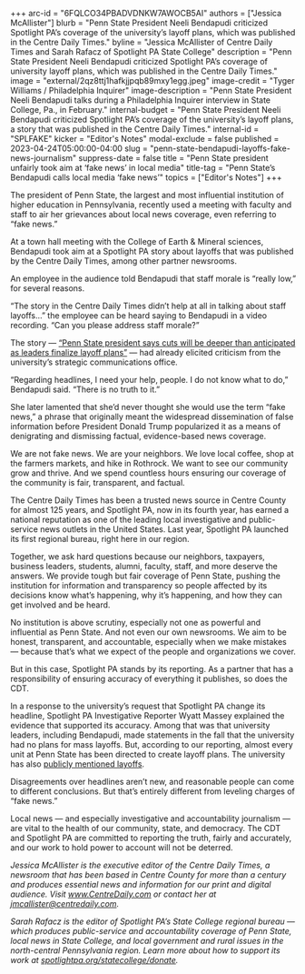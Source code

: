 +++
arc-id = "6FQLCO34PBADVDNKW7AWOCB5AI"
authors = ["Jessica McAllister"]
blurb = "Penn State President Neeli Bendapudi criticized Spotlight PA’s coverage of the university’s layoff plans, which was published in the Centre Daily Times."
byline = "Jessica McAllister of Centre Daily Times and Sarah Rafacz of Spotlight PA State College"
description = "Penn State President Neeli Bendapudi criticized Spotlight PA’s coverage of university layoff plans, which was published in the Centre Daily Times."
image = "external/2qz8ttj1hafkjjpqb89mxy1egg.jpeg"
image-credit = "Tyger Williams / Philadelphia Inquirer"
image-description = "Penn State President Neeli Bendapudi talks during a Philadelphia Inquirer interview in State College, Pa., in February."
internal-budget = "Penn State President Neeli Bendapudi criticized Spotlight PA’s coverage of the university’s layoff plans, a story that was published in the Centre Daily Times."
internal-id = "SPLFAKE"
kicker = "Editor's Notes"
modal-exclude = false
published = 2023-04-24T05:00:00-04:00
slug = "penn-state-bendapudi-layoffs-fake-news-journalism"
suppress-date = false
title = "Penn State president unfairly took aim at ‘fake news’ in local media"
title-tag = "Penn State’s Bendapudi calls local media ‘fake news’"
topics = ["Editor's Notes"]
+++

The president of Penn State, the largest and most influential institution of higher education in Pennsylvania, recently used a meeting with faculty and staff to air her grievances about local news coverage, even referring to “fake news.”

At a town hall meeting with the College of Earth &amp; Mineral sciences, Bendapudi took aim at a Spotlight PA story about layoffs that was published by the Centre Daily Times, among other partner newsrooms.

An employee in the audience told Bendapudi that staff morale is “really low,” for several reasons.

“The story in the Centre Daily Times didn’t help at all in talking about staff layoffs…” the employee can be heard saying to Bendapudi in a video recording. “Can you please address staff morale?”

The story — <a href="https://www.spotlightpa.org/statecollege/2023/03/penn-state-layoffs-budget-finances-bendapudi/">“Penn State president says cuts will be deeper than anticipated as leaders finalize layoff plans”</a> — had already elicited criticism from the university’s strategic communications office.

“Regarding headlines, I need your help, people. I do not know what to do,” Bendapudi said. “There is no truth to it.”

She later lamented that she’d never thought she would use the term “fake news,” a phrase that originally meant the widespread dissemination of false information before President Donald Trump popularized it as a means of denigrating and dismissing factual, evidence-based news coverage.

We are not fake news. We are your neighbors. We love local coffee, shop at the farmers markets, and hike in Rothrock. We want to see our community grow and thrive. And we spend countless hours ensuring our coverage of the community is fair, transparent, and factual.

The Centre Daily Times has been a trusted news source in Centre County for almost 125 years, and Spotlight PA, now in its fourth year, has earned a national reputation as one of the leading local investigative and public-service news outlets in the United States. Last year, Spotlight PA launched its first regional bureau, right here in our region.

Together, we ask hard questions because our neighbors, taxpayers, business leaders, students, alumni, faculty, staff, and more deserve the answers. We provide tough but fair coverage of Penn State, pushing the institution for information and transparency so people affected by its decisions know what’s happening, why it’s happening, and how they can get involved and be heard.

No institution is above scrutiny, especially not one as powerful and influential as Penn State. And not even our own newsrooms. We aim to be honest, transparent, and accountable, especially when we make mistakes — because that’s what we expect of the people and organizations we cover.

But in this case, Spotlight PA stands by its reporting. As a partner that has a responsibility of ensuring accuracy of everything it publishes, so does the CDT.

In a response to the university’s request that Spotlight PA change its headline, Spotlight PA Investigative Reporter Wyatt Massey explained the evidence that supported its accuracy. Among that was that university leaders, including Bendapudi, made statements in the fall that the university had no plans for mass layoffs. But, according to our reporting, almost every unit at Penn State has been directed to create layoff plans. The university has also <a href="https://radio.wpsu.org/2023-03-03/job-cuts-layoffs-likely-as-penn-state-budget-cuts-take-hold">publicly mentioned layoffs</a>.

Disagreements over headlines aren’t new, and reasonable people can come to different conclusions. But that’s entirely different from leveling charges of “fake news.”

Local news — and especially investigative and accountability journalism — are vital to the health of our community, state, and democracy. The CDT and Spotlight PA are committed to reporting the truth, fairly and accurately, and our work to hold power to account will not be deterred.

<i>Jessica McAllister is the executive editor of the Centre Daily Times, a newsroom that has been based in Centre County for more than a century and produces essential news and information for our print and digital audience. Visit </i><a href="http://www.centredaily.com/"><i>www.CentreDaily.com</i></a><i> or contact her at </i><a href="mailto:jmcallister@centredaily.com"><i>jmcallister@centredaily.com</i></a><i>.</i>

<i>Sarah Rafacz is the editor of Spotlight PA’s State College regional bureau — which produces public-service and accountability coverage of Penn State, local news in State College, and local government and rural issues in the north-central Pennsylvania region. Learn more about how to support its work at </i><a href="https://spotlightpa.fundjournalism.org/statecollege/"><i>spotlightpa.org/statecollege/donate</i></a><i>.</i>
